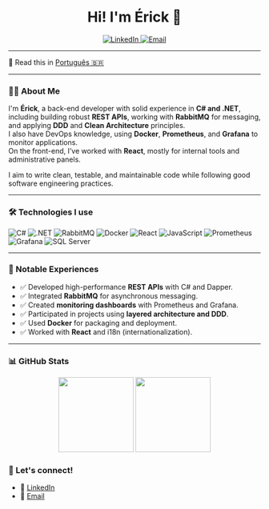 <h1 align="center">Hi! I'm Érick 👋</h1>

<p align="center">
  <a href="https://www.linkedin.com/in/érick-de-souza-nunes-b16b68138/" target="_blank">
    <img alt="LinkedIn" src="https://img.shields.io/badge/LinkedIn-blue?style=for-the-badge&logo=linkedin" />
  </a>
  <a href="mailto:erick.szns@hotmail.com">
    <img alt="Email" src="https://img.shields.io/badge/Email-red?style=for-the-badge&logo=gmail" />
  </a>
</p>

---

📖 Read this in [Português 🇧🇷](./README.pt-BR.md)

---

### 👨‍💻 About Me

I'm **Érick**, a back-end developer with solid experience in **C# and .NET**, including building robust **REST APIs**, working with **RabbitMQ** for messaging, and applying **DDD** and **Clean Architecture** principles.  
I also have DevOps knowledge, using **Docker**, **Prometheus**, and **Grafana** to monitor applications.  
On the front-end, I’ve worked with **React**, mostly for internal tools and administrative panels.

I aim to write clean, testable, and maintainable code while following good software engineering practices.

---

### 🛠️ Technologies I use

![C#](https://img.shields.io/badge/C%23-239120?style=flat&logo=c-sharp&logoColor=white)
![.NET](https://img.shields.io/badge/.NET-512BD4?style=flat&logo=dotnet&logoColor=white)
![RabbitMQ](https://img.shields.io/badge/RabbitMQ-FF6600?style=flat&logo=rabbitmq&logoColor=white)
![Docker](https://img.shields.io/badge/Docker-2496ED?style=flat&logo=docker&logoColor=white)
![React](https://img.shields.io/badge/React-61DAFB?style=flat&logo=react&logoColor=black)
![JavaScript](https://img.shields.io/badge/JavaScript-F7DF1E?style=flat&logo=javascript&logoColor=black)
![Prometheus](https://img.shields.io/badge/Prometheus-E6522C?style=flat&logo=prometheus&logoColor=white)
![Grafana](https://img.shields.io/badge/Grafana-F46800?style=flat&logo=grafana&logoColor=white)
![SQL Server](https://img.shields.io/badge/SQL_Server-CC2927?style=flat&logo=microsoft-sql-server&logoColor=white)

---

### 📘 Notable Experiences

- ✅ Developed high-performance **REST APIs** with C# and Dapper.
- ✅ Integrated **RabbitMQ** for asynchronous messaging.
- ✅ Created **monitoring dashboards** with Prometheus and Grafana.
- ✅ Participated in projects using **layered architecture and DDD**.
- ✅ Used **Docker** for packaging and deployment.
- ✅ Worked with **React** and i18n (internationalization).

---

### 📊 GitHub Stats

<p align="center">
  <img height="150em" src="https://github-readme-stats.vercel.app/api?username=NunesErick&show_icons=true&theme=dracula" />
  <img height="150em" src="https://github-readme-stats.vercel.app/api/top-langs/?username=NunesErick&layout=compact&theme=dracula" />
</p>

### 🤝 Let's connect!

- 💼 [LinkedIn](https://www.linkedin.com/in/érick-de-souza-nunes-b16b68138/)
- 📧 [Email](mailto:erick.szns@hotmail.com)
